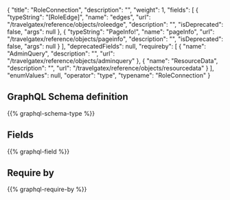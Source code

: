{
  "title": "RoleConnection",
  "description": "",
  "weight": 1,
  "fields": [
    {
      "typeString": "[RoleEdge]",
      "name": "edges",
      "url": "/travelgatex/reference/objects/roleedge",
      "description": "",
      "isDeprecated": false,
      "args": null
    },
    {
      "typeString": "PageInfo!",
      "name": "pageInfo",
      "url": "/travelgatex/reference/objects/pageinfo",
      "description": "",
      "isDeprecated": false,
      "args": null
    }
  ],
  "deprecatedFields": null,
  "requireby": [
    {
      "name": "AdminQuery",
      "description": "",
      "url": "/travelgatex/reference/objects/adminquery"
    },
    {
      "name": "ResourceData",
      "description": "",
      "url": "/travelgatex/reference/objects/resourcedata"
    }
  ],
  "enumValues": null,
  "operator": "type",
  "typename": "RoleConnection"
}
## GraphQL Schema definition

{{% graphql-schema-type %}}

## Fields

{{% graphql-field %}}

## Require by

{{% graphql-require-by %}}
